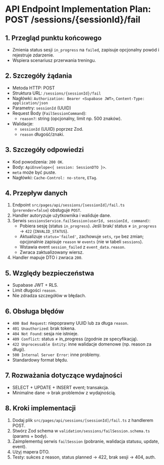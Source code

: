 # API Endpoint Implementation Plan: POST /sessions/{sessionId}/fail

## 1. Przegląd punktu końcowego

- Zmienia status sesji `in_progress` na `failed`, zapisuje opcjonalny powód i rejestruje zdarzenie.
- Wspiera scenariusz przerwania treningu.

## 2. Szczegóły żądania

- Metoda HTTP: POST
- Struktura URL: `/sessions/{sessionId}/fail`
- Nagłówki: `Authorization: Bearer <Supabase JWT>`, `Content-Type: application/json`
- Parametry: `sessionId` (UUID)
- Request Body (`FailSessionCommand`):
  - `reason?`: string (opcjonalny, limit np. 500 znaków).
- Walidacje:
  - `sessionId` (UUID) poprzez Zod.
  - `reason` długość/znaki.

## 3. Szczegóły odpowiedzi

- Kod powodzenia: `200 OK`.
- Body: `ApiEnvelope<{ session: SessionDTO }>`.
- `meta` może być puste.
- Nagłówki: `Cache-Control: no-store`, `ETag`.

## 4. Przepływ danych

1. Endpoint `src/pages/api/sessions/[sessionId]/fail.ts` (`prerender=false`) obsługuje `POST`.
2. Handler autoryzuje użytkownika i waliduje dane.
3. Serwis `sessionsService.failSession(userId, sessionId, command)`:
   - Pobiera sesję (status `in_progress`). Jeśli brak/ status ≠ `in_progress` → `422` (`INVALID_STATUS`).
   - Aktualizuje `status='failed'`, zachowuje `sets`, `rpe` bez zmian; opcjonalnie zapisuje `reason` w `events` (nie w tabeli `sessions`).
   - Wstawia event `session_failed` z `event_data.reason`.
   - Zwraca zaktualizowany wiersz.
4. Handler mapuje DTO i zwraca `200`.

## 5. Względy bezpieczeństwa

- Supabase JWT + RLS.
- Limit długości `reason`.
- Nie zdradza szczegółów w błędach.

## 6. Obsługa błędów

- `400 Bad Request`: niepoprawny UUID lub za długa `reason`.
- `401 Unauthorized`: brak tokena.
- `404 Not Found`: sesja nie istnieje.
- `409 Conflict`: status ≠ in_progress (zgodnie ze specyfikacją).
- `422 Unprocessable Entity`: inne walidacje domenowe (np. reason za długi).
- `500 Internal Server Error`: inne problemy.
- Standardowy format błędu.

## 7. Rozważania dotyczące wydajności

- SELECT + UPDATE + INSERT event; transakcja.
- Minimalne dane → brak problemów z wydajnością.

## 8. Kroki implementacji

1. Dodaj plik `src/pages/api/sessions/[sessionId]/fail.ts` z handlerem POST.
2. Stwórz Zod schema w `validation/sessions/failSession.schema.ts` (params + body).
3. Zaimplementuj serwis `failSession` (pobranie, walidacja statusu, update, event).
4. Użyj mapera DTO.
5. Testy: sukces z reason, status planned -> 422, brak sesji -> 404, auth.
